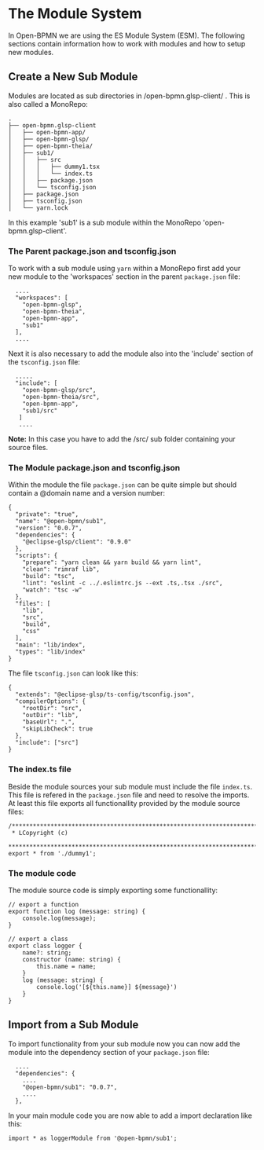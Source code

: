 # The Module System

In Open-BPMN we are using the ES Module System (ESM). The following sections contain information how to work with modules and how to setup new modules.


## Create a New Sub Module

Modules are located as sub directories in /open-bpmn.glsp-client/ . This is also called a MonoRepo:

	.
	├── open-bpmn.glsp-client
	│   ├── open-bpmn-app/
	│   ├── open-bpmn-glsp/
	│   ├── open-bpmn-theia/
	│   ├── sub1/
	│   │   ├── src
	│   │   │   ├── dummy1.tsx
	│   │   │   └── index.ts
	│   │   ├── package.json
	│   │   └── tsconfig.json		
	│   ├── package.json
	│   ├── tsconfig.json
	│   └── yarn.lock


In this example 'sub1' is a sub module within the MonoRepo 'open-bpmn.glsp-client'.


### The Parent package.json and tsconfig.json

To work with a sub module using `yarn` within a MonoRepo first add your new module to the 'workspaces' section in the parent `package.json` file:

	  ....
	  "workspaces": [
	    "open-bpmn-glsp",
	    "open-bpmn-theia",
	    "open-bpmn-app",
	    "sub1"
	  ],
	  ....

Next it is also necessary to add the module also into the 'include' section of the `tsconfig.json` file:

	  .....
	  "include": [
		"open-bpmn-glsp/src", 
		"open-bpmn-theia/src", 
		"open-bpmn-app",
		"sub1/src"
	   ]
	   ....

**Note:** In this case you have to add the /src/ sub folder containing your source files. 


### The Module package.json and tsconfig.json

Within the module the file `package.json` can be quite simple but should contain a @domain name and a version number:

	{
	  "private": "true",
	  "name": "@open-bpmn/sub1",
	  "version": "0.0.7",
	  "dependencies": {
	    "@eclipse-glsp/client": "0.9.0"
	  },
	  "scripts": {
	    "prepare": "yarn clean && yarn build && yarn lint",
	    "clean": "rimraf lib",
	    "build": "tsc",
	    "lint": "eslint -c ../.eslintrc.js --ext .ts,.tsx ./src",
	    "watch": "tsc -w"
	  },
	  "files": [
	    "lib",
	    "src",
	    "build",
	    "css"
	  ],
	  "main": "lib/index",
	  "types": "lib/index"
	}

The file `tsconfig.json` can look like this:

	{
	  "extends": "@eclipse-glsp/ts-config/tsconfig.json",
	  "compilerOptions": {
	    "rootDir": "src",
	    "outDir": "lib",
	    "baseUrl": ".",
	    "skipLibCheck": true
	  },
	  "include": ["src"]
	}

### The index.ts file

Beside the module sources your sub module must include the file `index.ts`. This file is refered in the `package.json` file and need to resolve the imports. At least this file exports all functionallity provided by the module source files:

	/********************************************************************************
	 * LCopyright (c) 
	 ********************************************************************************/
	export * from './dummy1';



### The module code

The module source code is simply exporting some functionallity:

	// export a function
	export function log (message: string) {
		console.log(message);
	}
	
	// export a class
	export class logger {
		name?: string;
		constructor (name: string) {
			this.name = name;
		}
		log (message: string) {
			console.log('[${this.name}] ${message}')
		}
	}	

## Import from a Sub Module

To import functionality from your sub module now you can now add the module into the dependency section of your `package.json` file:

	  ....
	  "dependencies": {
	    ....
	    "@open-bpmn/sub1": "0.0.7",
	    ....
	  },


In your main module code you are now able to add a import declaration like this:


	import * as loggerModule from '@open-bpmn/sub1';
	
	